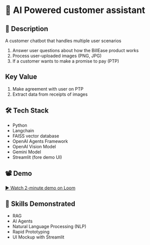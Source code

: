 # 📁 AI Powered customer assistant

## 📝 Description
A customer chatbot that handles multiple user scenarios

1. Answer user questions about how the BillEase product works
2. Process user-uploaded images (PNG, JPG)
3. If a customer wants to make a promise to pay (PTP)

## Key Value
1. Make agreement with user on PTP
2. Extract data from receipts of images

## 🛠️ Tech Stack
- Python
- Langchain
- FAISS vector database
- OpenAI Agents Framework
- OpenAI Vision Model
- Gemini Model
- Streamlit (fore demo UI)

## 📽️ Demo
[▶️ Watch 2-minute demo on Loom](https://www.loom.com/share/f8aab627420a4bc4a2b584ff3b65200c?sid=0af266a5-a298-4022-8188-db1dba56ebb5)

## 🧠 Skills Demonstrated
- RAG
- AI Agents
- Natural Language Processing (NLP)
- Rapid Prototyping
- UI Mockup with Streamlit